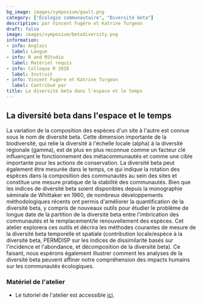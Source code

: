 ```yaml
---
bg_image: images/symposium/gault.png
category: ["Écologie communautaire", "Diversité beta"]
description: par Vincent Fugère et Katrine Turgeon
draft: false
image: images/symposium/betadiversity.png
information:
- info: Anglais
  label: Langue
- info: R and RStudio
  label: Matériel requis
- info: Colloque R 2018
  label: Instruit
- info: Vincent Fugère et Katrine Turgeon
  label: Contribué par
title: La diversité beta dans l'espace et le temps
---
```


## La diversité beta dans l'espace et le temps

La variation de la composition des espèces d'un site à l'autre est connue sous le nom de diversité beta. Cette dimension importante de la biodiversité, qui relie la diversité à l'échelle locale (alpha) à la diversité régionale (gamma), est de plus en plus reconnue comme un facteur clé influençant le fonctionnement des métacommunautés et comme une cible importante pour les actions de conservation. La diversité beta peut également être mesurée dans le temps, ce qui indique la rotation des espèces dans la composition des communautés au sein des sites et constitue une mesure pratique de la stabilité des communautés. Bien que les indices de diversité beta soient disponibles depuis la monographie séminale de Whittaker en 1960, de nombreux développements méthodologiques récents ont permis d'améliorer la quantification de la diversité beta, y compris de nouveaux outils pour étudier le problème de longue date de la partition de la diversité beta entre l'imbrication des communautés et le remplacement/le renouvellement des espèces. Cet atelier explorera ces outils et décrira les méthodes courantes de mesure de la diversité beta temporelle et spatiale (contribution locale/espèce à la diversité beta, PERMDISP sur les indices de dissimilarité basés sur l'incidence et l'abondance, et décomposition de la diversité beta). Ce faisant, nous espérons également illustrer comment les analyses de la diversité beta peuvent affiner notre compréhension des impacts humains sur les communautés écologiques.

### Matériel de l'atelier

* Le tutoriel de l'atelier est accessible  [ici](https://github.com/VFugere/QCBS_betadiv).